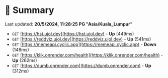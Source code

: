 # 📖 Summary
Last updated: **20/5/2024, 11:28:25 PG "Asia/Kuala_Lumpur"**

- `GET` [https://hst.ujol.dev](https://hst.ujol.dev) - **Up** (449ms)
- `GET` [https://reddviz.ujol.dev](https://reddviz.ujol.dev) - **Up** (541ms)
- `GET` [https://memeapi.cyclic.app](https://memeapi.cyclic.app) - **Down** (148ms)
- `GET` [https://klik.onrender.com/health](https://klik.onrender.com/health) - **Up** (262ms)
- `GET` [https://dumb.onrender.com](https://dumb.onrender.com) - **Up** (312ms)
